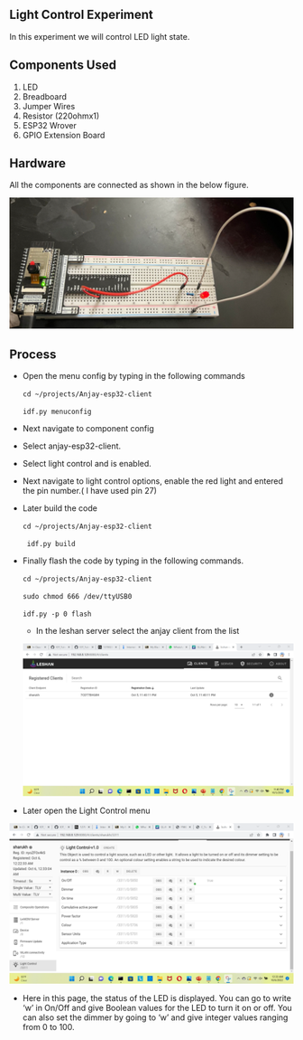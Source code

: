 ## Light Control Experiment
In this experiment we will control LED light state.

## Components Used
1. LED 
2. Breadboard
3. Jumper Wires
4. Resistor (220ohmx1)
5. ESP32 Wrover
6. GPIO Extension Board

## Hardware
All the components are connected as shown in the below figure.

![image](Image_Directory/lightcontrolsetup.png)

## Process
- Open the menu config by typing in the following commands

    `cd ~/projects/Anjay-esp32-client`

   `idf.py menuconfig`


- Next navigate to component config 

- Select anjay-esp32-client.

- Select light control and is enabled.

- Next  navigate to light control options, enable the red light and entered the pin number.( I have used pin 27)

- Later build the code

  `cd ~/projects/Anjay-esp32-client`
 
   ` idf.py build`
 
 - Finally flash the code by typing in the following commands.
 
     `cd ~/projects/Anjay-esp32-client`
 
    `sudo chmod 666 /dev/ttyUSB0`

     `idf.py -p 0 flash`
     
     - In the leshan server select the anjay client from the list

     ![image](Image_Directory/leshan_anjay_ss.png)

- Later open the Light Control menu
 
 ![image](Image_Directory/light_leshan-ss.png)

- Here in this page, the status of the LED is displayed. You can go to write ‘w’ in On/Off and give Boolean values for the LED to turn it on or off. You can also set the dimmer by going to ‘w’ and give integer values ranging from 0 to 100.

